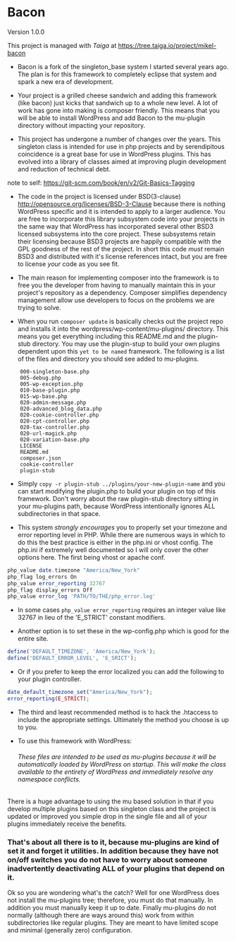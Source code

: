 # Bacon

Version 1.0.0

This project is managed with *Taiga* at https://tree.taiga.io/project/mikel-bacon


- Bacon is a fork of the singleton_base system I started several years ago. The plan is for this framework to completely eclipse that system and spark a new era of development.

- Your project is a grilled cheese sandwich and adding this framework (like bacon) just kicks that sandwich up to a whole new level. A lot of work has gone into making is composer friendly. This means that you will be able to install WordPress and add Bacon to the mu-plugin directory without impacting your repository.

- This project has undergone a number of changes over the years. This singleton class is intended for use in php projects and by serendipitous coincidence is a great base for use in WordPress plugins. This has evolved into a library of classes aimed at improving plugin development and reduction of technical debt.

note to self: https://git-scm.com/book/en/v2/Git-Basics-Tagging

- The code in the project is licensed under BSD(3-clause) http://opensource.org/licenses/BSD-3-Clause because there is nothing WordPress specific and it is intended to apply to a larger audience. You are free to incorporate this library subsystem code into your projects in the same way that WordPress has incorporated several other BSD3 licensed subsystems into the core project. These subsystems retain their licensing because BSD3 projects are happily compatible with the GPL goodness of the rest of the project. In short this code *must* remain BSD3 and distributed with it's license references intact, but you are free to license *your* code as you see fit.

- The main reason for implementing composer into the framework is to free you the developer from having to manually maintain this in your project's repository as a dependency. Composer simplifies dependency management allow use developers to focus on the problems we are trying to solve.

- When you run `composer update` is basically checks out the project repo and installs it into the wordpress/wp-content/mu-plugins/ directory. This means you get everything including this README.md and the plugin-stub directory. You may use the plugin-stup to build your own plugins dependent upon this `yet to be named` framework. The following is a list of the files and directory you should see added to mu-plugins.

```
	000-singleton-base.php
	005-debug.php
	005-wp-exception.php
	010-base-plugin.php
	015-wp-base.php
	020-admin-message.php
	020-advanced_blog_data.php
	020-cookie-controller.php
	020-cpt-controller.php
	020-tax-controller.php
	020-url-magick.php
	020-variation-base.php
	LICENSE
	README.md
	composer.json
	cookie-controller
	plugin-stub
```

- Simply `copy -r plugin-stub ../plugins/your-new-plugin-name` and you can start modifying the plugin.php to build your plugin on top of this framework. Don't worry about the raw plugin-stub directory sitting in your mu-plugins path, because WordPress intentionally ignores ALL subdirectories in that space.

- This system *strongly encourages* you to properly set your timezone and error reporting level in PHP. While there are numerous ways in which to do this the best practice is either in the php.ini or vhost config. The php.ini if extremely well documented so I will only cover the other options here. The first being vhost or apache conf.

```php
php_value date.timezone "America/New_York"
php_flag log_errors On
php_value error_reporting 32767
php_flag display_errors Off
php_value error_log 'PATH/TO/THE/php_error.log'
```

- In some cases `php_value error_reporting` requires an integer value like 32767 in lieu of the 'E_STRICT' constant modifiers.

- Another option is to set these in the wp-config.php which is good for the entire site.

```php
define('DEFAULT_TIMEZONE', 'America/New_York');
define('DEFAULT_ERROR_LEVEL', 'E_SRICT');
```

- Or if you prefer to keep the error localized you can add the following to your plugin controller.

```php
date_default_timezone_set("America/New_York");
error_reporting(E_STRICT);
```

- The third and least recommended method is to hack the .htaccess to include the appropriate settings. Ultimately the method you choose is up to you.

- To use this framework with WordPress:

    ###### These files are intended to be used as mu-plugins because it will be automatically loaded by WordPress on startup. This will make the class available to the entirety of WordPress and immediately resolve any namespace conflicts.

There is a huge advantage to using the mu based solution in that if you develop multiple plugins based on this singleton class and the project is updated or improved you simple drop in the single file and all of your plugins immediately receive the benefits.

### That's about all there is to it, because mu-plugins are kind of set it and forget it utilities. In addition because they have not on/off switches you do not have to worry about someone inadvertently deactivating ALL of your plugins that depend on it.

 Ok so you are wondering what's the catch? Well for one WordPress does not install the mu-plugins tree; therefore, you must do that manually. In addition you must manually keep it up to date. Finally mu-plugins do not normally (although there are ways around this) work from within subdirectories like regular plugins. They are meant to have limited scope and minimal (generally zero) configuration.
